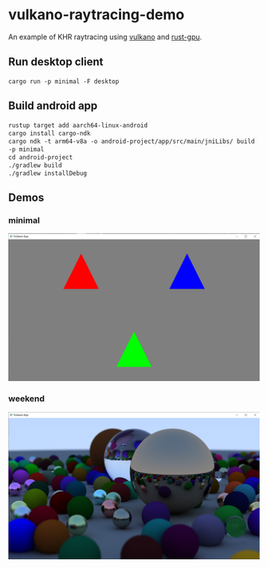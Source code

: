 # vulkano-raytracing-demo

An example of KHR raytracing using [vulkano](https://github.com/vulkano-rs/vulkano) and [rust-gpu](https://github.com/EmbarkStudios/rust-gpu).

## Run desktop client

```
cargo run -p minimal -F desktop
```

## Build android app

```
rustup target add aarch64-linux-android
cargo install cargo-ndk
cargo ndk -t arm64-v8a -o android-project/app/src/main/jniLibs/ build -p minimal
cd android-project
./gradlew build
./gradlew installDebug
```

## Demos

### minimal

![image](minimal.png)

### weekend

![image](weekend.png)
